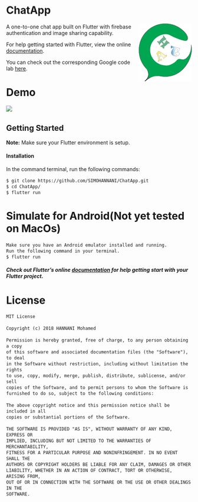 # ChatApp
<p>
<img src="logo.png" align="right" >
A one-to-one chat app built on Flutter with firebase authentication and image sharing capability.


For help getting started with Flutter, view the online
[documentation](https://flutter.io/).


You can check out the corresponding Google code lab [here](https://codelabs.developers.google.com/codelabs/flutter/index.html?index=..%2F..%2Findex#0).
</p>

# Demo
<img src="screen.gif" width="400">

## Getting Started
**Note:** Make sure your Flutter environment is setup.


#### Installation

In the command terminal, run the following commands:

    $ git clone https://github.com/SIMOHANNANI/ChatApp.git
    $ cd ChatApp/
    $ flutter run

# Simulate for Android(Not yet tested on MacOs)

    Make sure you have an Android emulator installed and running.
    Run the following command in your terminal.
    $ flutter run

##### Check out Flutter’s online [documentation](http://flutter.io/) for help getting start with your Flutter project.

# License

```
MIT License

Copyright (c) 2018 HANNANI Mohamed

Permission is hereby granted, free of charge, to any person obtaining a copy
of this software and associated documentation files (the "Software"), to deal
in the Software without restriction, including without limitation the rights
to use, copy, modify, merge, publish, distribute, sublicense, and/or sell
copies of the Software, and to permit persons to whom the Software is
furnished to do so, subject to the following conditions:

The above copyright notice and this permission notice shall be included in all
copies or substantial portions of the Software.

THE SOFTWARE IS PROVIDED "AS IS", WITHOUT WARRANTY OF ANY KIND, EXPRESS OR
IMPLIED, INCLUDING BUT NOT LIMITED TO THE WARRANTIES OF MERCHANTABILITY,
FITNESS FOR A PARTICULAR PURPOSE AND NONINFRINGEMENT. IN NO EVENT SHALL THE
AUTHORS OR COPYRIGHT HOLDERS BE LIABLE FOR ANY CLAIM, DAMAGES OR OTHER
LIABILITY, WHETHER IN AN ACTION OF CONTRACT, TORT OR OTHERWISE, ARISING FROM,
OUT OF OR IN CONNECTION WITH THE SOFTWARE OR THE USE OR OTHER DEALINGS IN THE
SOFTWARE.
```